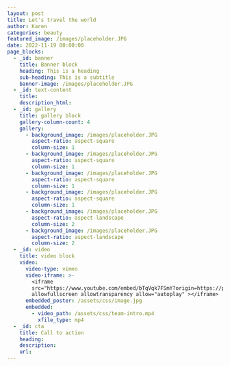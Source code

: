 ```yaml
---
layout: post
title: Let's travel the world
author: Karen
categories: beauty
featured_image: /images/placeholder.JPG
date: 2022-11-19 00:00:00
page_blocks:
  - _id: banner
    title: Banner block
    heading: This is a heading
    sub-heading: This is a subtitle
    banner-image: /images/placeholder.JPG
  - _id: text-content
    title: 
    description_html: 
  - _id: gallery
    title: gallery block
    gallery-column-count: 4
    gallery:
      - background_image: /images/placeholder.JPG
        aspect-ratio: aspect-square
        column-size: 1
      - background_image: /images/placeholder.JPG
        aspect-ratio: aspect-square
        column-size: 1
      - background_image: /images/placeholder.JPG
        aspect-ratio: aspect-square
        column-size: 1
      - background_image: /images/placeholder.JPG
        aspect-ratio: aspect-square
        column-size: 1
      - background_image: /images/placeholder.JPG
        aspect-ratio: aspect-landscape
        column-size: 2
      - background_image: /images/placeholder.JPG
        aspect-ratio: aspect-landscape
        column-size: 2
  - _id: video
    title: video block
    video:
      video-type: vimeo
      video-iframe: >-
        <iframe
        src="https://www.youtube.com/embed/bTqVqk7FSmY?origin=https://plyr.io&amp;iv_load_policy=3&amp;modestbranding=1&amp;playsinline=1&amp;showinfo=0&amp;rel=0&amp;enablejsapi=1"
        allowfullscreen allowtransparency allow="autoplay" ></iframe>
      embedded_poster: /assets/css/image.jpg
      embedded: 
        - video_path: /assets/css/team-intro.mp4
          xfile_type: mp4
  - _id: cta
    title: Call to action
    heading:
    description:
    url:
---
```

